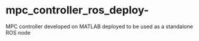 # mpc_controller_ros_deploy-
MPC controller developed on MATLAB deployed to be used as a standalone ROS node
